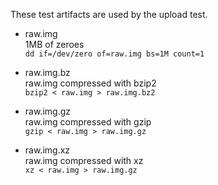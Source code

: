 These test artifacts are used by the upload test.

* raw.img  
  1MB of zeroes  
  `dd if=/dev/zero of=raw.img bs=1M count=1`

* raw.img.bz  
  raw.img compressed with bzip2  
  `bzip2 < raw.img > raw.img.bz2`

* raw.img.gz  
  raw.img compressed with gzip  
  `gzip < raw.img > raw.img.gz`

* raw.img.xz  
  raw.img compressed with xz  
  `xz < raw.img > raw.img.gz`
